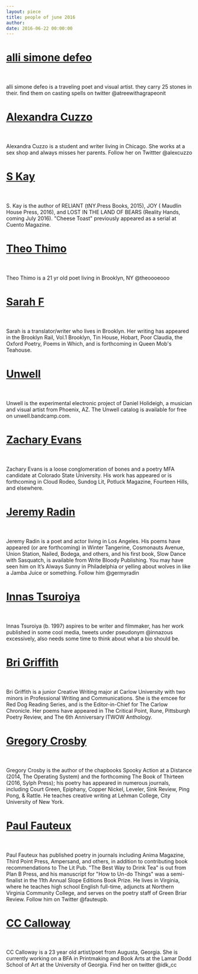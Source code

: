 ```yaml
---
layout: piece
title: people of june 2016
author:
date: 2016-06-22 00:00:00
---
```

<p><h1><a href="/june2016/1.html">alli simone defeo</a></h1></br></br>alli simone defeo is a traveling poet and visual artist. they carry 25 stones in their. find them on casting spells on twitter @atreewithagrapeonit </p>

<p><h1><a href="/june2016/2.html">Alexandra Cuzzo</a></h1></br></br>Alexandra Cuzzo is a student and writer living in Chicago. She works at a sex shop and always misses her parents. Follow her on Twittter @alexcuzzo</p>

<p><h1><a href="/june2016/3.html">S Kay</a></h1></br></br>S. Kay is the author of RELIANT (tNY.Press Books, 2015), JOY ( Maudlin House Press, 2016), and LOST IN THE LAND OF BEARS (Reality Hands, coming July 2016). "Cheese Toast" previously appeared as a serial at Cuento Magazine.</p>

<p><h1><a href="/june2016/4.html">Theo Thimo</a></h1></br></br>Theo Thimo is a 21 yr old poet living in Brooklyn, NY @theoooeooo</p>

<p><h1><a href="/june2016/5.html">Sarah F</a></h1></br></br>Sarah is a translator/writer who lives in Brooklyn. Her writing has appeared in the Brooklyn Rail, Vol.1 Brooklyn, Tin House, Hobart, Poor Claudia, the Oxford Poetry, Poems in Which, and is forthcoming in Queen Mob's Teahouse.</p>

<p><h1><a href="/june2016/6.html">Unwell</a></h1></br></br>Unwell is the experimental electronic project of Daniel Holideigh, a musician and visual artist from Phoenix, AZ. The Unwell catalog is available for free on unwell.bandcamp.com.</p>

<p><h1><a href="/june2016/7.html">Zachary Evans</a></h1></br></br>Zachary Evans is a loose conglomeration of bones and a poetry MFA candidate at Colorado State University. His work has appeared or is forthcoming in Cloud Rodeo, Sundog Lit, Potluck Magazine, Fourteen Hills, and elsewhere.</p>

<p><h1><a href="/june2016/8.html">Jeremy Radin</a></h1></br></br>Jeremy Radin is a poet and actor living in Los Angeles. His poems have appeared (or are forthcoming) in Winter Tangerine, Cosmonauts Avenue, Union Station, Nailed, Bodega, and others, and his first book, Slow Dance with Sasquatch, is available from Write Bloody Publishing. You may have seen him on It’s Always Sunny in Philadelphia or yelling about wolves in like a Jamba Juice or something. Follow him @germyradin</p>

<p><h1><a href="/june2016/9.html">Innas Tsuroiya</a></h1></br></br>Innas Tsuroiya (b. 1997) aspires to be writer and filmmaker, has her work published in some cool media, tweets under pseudonym @innazous excessively, also needs some time to think about what a bio should be.</p>

<p><h1><a href="/june2016/10.html">Bri Griffith</a></h1></br></br>Bri Griffith is a junior Creative Writing major at Carlow University with two minors in Professional Writing and Communications. She is the emcee for Red Dog Reading Series, and is the Editor-in-Chief for The Carlow Chronicle. Her poems have appeared in The Critical Point, Rune, Pittsburgh Poetry Review, and The 6th Anniversary ITWOW Anthology.</p>

<p><h1><a href="/june2016/11.html">Gregory Crosby</a></h1></br></br>Gregory Crosby is the author of the chapbooks Spooky Action at a Distance (2014, The Operating System) and the forthcoming The Book of Thirteen (2016, Sylph Press); his poetry has appeared in numerous journals, including Court Green, Epiphany, Copper Nickel, Leveler, Sink Review, Ping Pong, &amp; Rattle. He teaches creative writing at Lehman College, City University of New York.</p>

<p><h1><a href="/june2016/12.html">Paul Fauteux</a></h1></br></br>Paul Fauteux has published poetry in journals including Anima Magazine, Third Point Press, Ampersand, and others, in addition to contributing book recommendations to The Lit Pub.  "The Best Way to Drink Tea" is out from Plan B Press, and his manuscript for "How to Un-do Things" was a semi-finalist in the 11th Annual Slope Editions Book Prize.  He lives in Virginia, where he teaches high school English full-time, adjuncts at Northern Virginia Community College, and serves on the poetry staff of Green Briar Review.  Follow him on Twitter @fauteupb.</p>

<p><h1><a href="/june2016/13.html">CC Calloway</a></h1></br></br>CC Calloway is a 23 year old artist/poet from Augusta, Georgia. She is currently working on a BFA in Printmaking and Book Arts at the Lamar Dodd School of Art at the University of Georgia. Find her on twitter @idk_cc</p>
